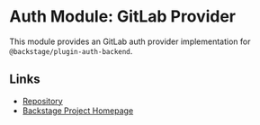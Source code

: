 # Auth Module: GitLab Provider

This module provides an GitLab auth provider implementation for `@backstage/plugin-auth-backend`.

## Links

- [Repository](https://gitlab.com/backstage/backstage/tree/master/plugins/auth-backend-module-gitlab-provider)
- [Backstage Project Homepage](https://backstage.io)
